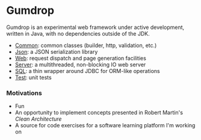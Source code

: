 # Gumdrop

Gumdrop is an experimental web framework under active development, written in Java, with no dependencies outside of the
JDK.

* [Common](gumdrop.common): common classes (builder, http, validation, etc.)
* [Json](gumdrop.json): a JSON serialization library
* [Web](gumdrop.web): request dispatch and page generation facilities
* [Server](gumdrop.server): a multithreaded, non-blocking IO web server
* [SQL](gumdrop.sql): a thin wrapper around JDBC for ORM-like operations
* [Test](gumdrop.test): unit tests

### Motivations

* Fun
* An opportunity to implement concepts presented in Robert Martin's _Clean Architecture_
* A source for code exercises for a software learning platform I'm working on
